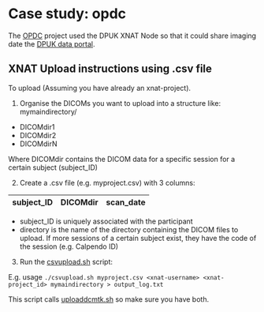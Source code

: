 # Case study: opdc

The [OPDC](https://www.opdc.ox.ac.uk/home) project used the DPUK XNAT Node so that it could share imaging date the [DPUK data portal](https://info.dpuk.org).

## XNAT Upload instructions using .csv file

To upload (Assuming you have already an xnat-project).

1. Organise the DICOMs you want to upload into a structure like:
mymaindirectory/
* DICOMdir1
* DICOMdir2
* DICOMdirN

Where DICOMdir contains the DICOM data for a specific session for a certain subject (subject_ID)

2. Create a .csv file (e.g. myproject.csv) with 3 columns:

|subject_ID   | DICOMdir   | scan_date     |
|-------------|------------|---------------|

* subject_ID is uniquely associated with the participant
* directory is the name of the directory containing the DICOM files to upload. If more sessions of a certain subject exist, they have the code of the session (e.g. Calpendo ID)

3. Run the [csvupload.sh](https://git.fmrib.ox.ac.uk/-/snippets/32) script:

E.g. usage
``./csvupload.sh myproject.csv <xnat-username> <xnat-project_id> mymaindirectory > output_log.txt``

This script calls [uploaddcmtk.sh](https://git.fmrib.ox.ac.uk/-/snippets/31) so make sure you have both.
